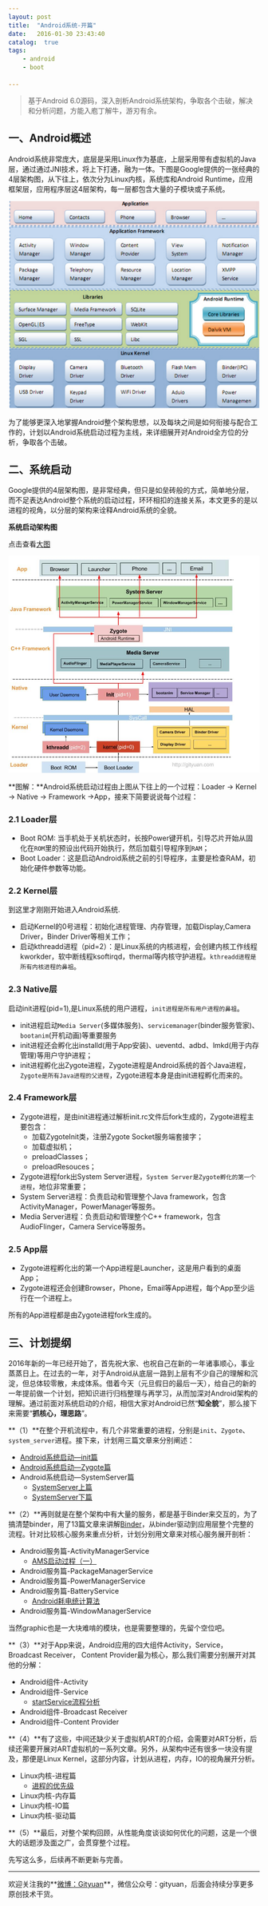 ```yaml
---
layout: post
title:  "Android系统-开篇"
date:   2016-01-30 23:43:40
catalog:  true
tags:
    - android
    - boot

---
```


> 基于Android 6.0源码，深入剖析Android系统架构，争取各个击破，解决和分析问题，方能入庖丁解牛，游刃有余。

## 一、Android概述

Android系统非常庞大，底层是采用Linux作为基底，上层采用带有虚拟机的Java层，通过通过JNI技术，将上下打通，融为一体。下图是Google提供的一张经典的4层架构图，从下往上，依次分为Linux内核，系统库和Android Runtime，应用框架层，应用程序层这4层架构，每一层都包含大量的子模块或子系统。
  
![android-arch1](/images/boot/android-arch1.png)
  

为了能够更深入地掌握Android整个架构思想，以及每块之间是如何衔接与配合工作的，计划以Android系统启动过程为主线，来详细展开对Android全方位的分析，争取各个击破。


##  二、系统启动

Google提供的4层架构图，是非常经典，但只是如垒砖般的方式，简单地分层，而不足表达Android整个系统的启动过程，环环相扣的连接关系，本文更多的是以进程的视角，以分层的架构来诠释Android系统的全貌。

**系统启动架构图**

点击查看[大图](http://gityuan.com/images/android-process/android-boot.jpg)

![process_status](/images/android-process/android-boot.jpg)

**图解：**Android系统启动过程由上图从下往上的一个过程：Loader -> Kernel -> Native -> Framework ->App，接来下简要说说每个过程：

### 2.1 Loader层

- Boot ROM: 当手机处于关机状态时，长按Power键开机，引导芯片开始从固化在`ROM`里的预设出代码开始执行，然后加载引导程序到`RAM`；
- Boot Loader：这是启动Android系统之前的引导程序，主要是检查RAM，初始化硬件参数等功能。
	
### 2.2 Kernel层

到这里才刚刚开始进入Android系统.

- 启动Kernel的0号进程：初始化进程管理、内存管理，加载Display,Camera Driver，Binder Driver等相关工作；
- 启动kthreadd进程（pid=2）：是Linux系统的内核进程，会创建内核工作线程kworkder，软中断线程ksoftirqd，thermal等内核守护进程。`kthreadd进程是所有内核进程的鼻祖`。
	
### 2.3 Native层

启动init进程(pid=1),是Linux系统的用户进程，`init进程是所有用户进程的鼻祖`。

- init进程启动`Media Server`(多媒体服务)、`servicemanager`(binder服务管家)、`bootanim`(开机动画)等重要服务
- init进程还会孵化出installd(用于App安装)、ueventd、adbd、lmkd(用于内存管理)等用户守护进程；
- init进程孵化出Zygote进程，Zygote进程是Android系统的首个Java进程，`Zygote是所有Java进程的父进程`，Zygote进程本身是由init进程孵化而来的。

### 2.4 Framework层

- Zygote进程，是由init进程通过解析init.rc文件后fork生成的，Zygote进程主要包含：
	- 加载ZygoteInit类，注册Zygote Socket服务端套接字；
	- 加载虚拟机；
	- preloadClasses；
	- preloadResouces；
- Zygote进程fork出System Server进程，`System Server是Zygote孵化的第一个进程`，地位非常重要；
- System Server进程：负责启动和管理整个Java framework，包含ActivityManager，PowerManager等服务。
- Media Server进程：负责启动和管理整个C++ framework，包含AudioFlinger，Camera Service等服务。
	
### 2.5 App层

- Zygote进程孵化出的第一个App进程是Launcher，这是用户看到的桌面App；
- Zygote进程还会创建Browser，Phone，Email等App进程，每个App至少运行在一个进程上。

所有的App进程都是由Zygote进程fork生成的。
	
##  三、计划提纲

2016年新的一年已经开始了，首先祝大家、也祝自己在新的一年诸事顺心，事业蒸蒸日上。在过去的一年，对于Android从底层一路到上层有不少自己的理解和沉淀，但总体较零散，未成体系。借着今天（元旦假日的最后一天），给自己的新的一年提前做一个计划，把知识进行归档整理与再学习，从而加深对Android架构的理解。通过前面对系统启动的介绍，相信大家对Android已然“**知全貌**”，那么接下来需要“**抓核心，理思路**”。


**（1）**在整个开机流程中，有几个非常重要的进程，分别是`init`、`Zygote`、`system_server`进程。接下来，计划用三篇文章来分别阐述：

- [Android系统启动—init篇](http://gityuan.com/2016/02/05/android-init/)
- [Android系统启动—Zygote篇](http://gityuan.com/2016/02/13/android-zygote/)
- Android系统启动—SystemServer篇
	- [SystemServer上篇](http://gityuan.com/2016/02/14/android-system-server/)
	- [SystemServer下篇](http://gityuan.com/2016/02/20/android-system-server-2/)
  
**（2）**再则就是在整个架构中有大量的服务，都是基于Binder来交互的，为了搞清楚binder，用了13篇文章来讲解[Binder](http://gityuan.com/2015/10/31/binder-prepare/)，从binder驱动到应用层整个完整的流程。针对比较核心服务来重点分析，计划分别用文章来对核心服务展开剖析：

- Android服务篇-ActivityManagerService
	- [AMS启动过程（一）](http://gityuan.com/2016/02/21/activity-manager-service/)
- Android服务篇-PackageManagerService
- Android服务篇-PowerManagerService
- Android服务篇-BatteryService
	- [Android耗电统计算法](http://gityuan.com/2016/01/11/power_rank/)
- Android服务篇-WindowManagerService
  
当然graphic也是一大块难啃的模块，也是需要整理的，先留个空位吧。

**（3）**对于App来说，Android应用的四大组件Activity，Service，Broadcast Receiver， Content Provider最为核心，那么我们需要分别展开对其他的分解：

- Android组件-Activity
- Android组件-Service
	- [startService流程分析](http://gityuan.com/2016/03/06/start-service/)
- Android组件-Broadcast Receiver
- Android组件-Content Provider

  
**（4）**有了这些，中间还缺少关于虚拟机ART的介绍，会需要对ART分析，后续还需要开展对ART虚拟机的一系列文章。另外，从架构中还有很多一块没有提及，那便是Linux Kernel，这部分内容，计划从进程，内存，IO的视角展开分析。

- Linux内核-进程篇
	- [进程的优先级](http://gityuan.com/2015/10/02/process-priority/)
- Linux内核-内存篇
- Linux内核-IO篇
- Linux内核-驱动篇
 

**（5）**最后，对整个架构回顾，从性能角度谈谈如何优化的问题，这是一个很大的话题涉及面之广，会贯穿整个过程。

  
先写这么多，后续再不断更新与完善。

----------

欢迎关注我的**[微博：Gityuan](http://weibo.com/gityuan)**，微信公众号：gityuan，后面会持续分享更多原创技术干货。